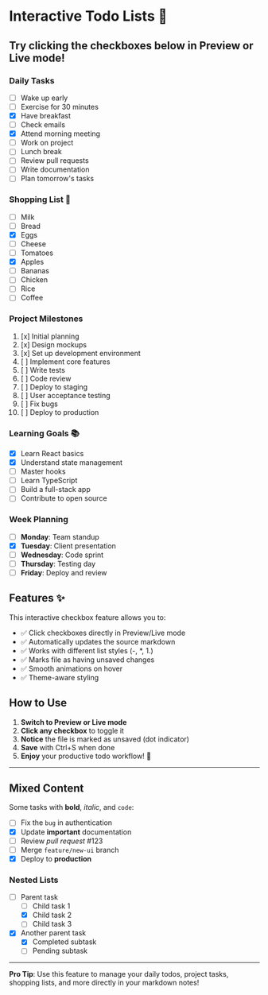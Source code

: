 # Interactive Todo Lists 📝

## Try clicking the checkboxes below in Preview or Live mode!

### Daily Tasks
- [ ] Wake up early
- [ ] Exercise for 30 minutes
- [x] Have breakfast
- [ ] Check emails
- [x] Attend morning meeting
- [ ] Work on project
- [ ] Lunch break
- [ ] Review pull requests
- [ ] Write documentation
- [ ] Plan tomorrow's tasks

### Shopping List 🛒
- [ ] Milk
- [ ] Bread
- [x] Eggs
- [ ] Cheese
- [ ] Tomatoes
- [x] Apples
- [ ] Bananas
- [ ] Chicken
- [ ] Rice
- [ ] Coffee

### Project Milestones
1. [x] Initial planning
2. [x] Design mockups
3. [x] Set up development environment
4. [ ] Implement core features
5. [ ] Write tests
6. [ ] Code review
7. [ ] Deploy to staging
8. [ ] User acceptance testing
9. [ ] Fix bugs
10. [ ] Deploy to production

### Learning Goals 📚
* [x] Learn React basics
* [x] Understand state management
* [ ] Master hooks
* [ ] Learn TypeScript
* [ ] Build a full-stack app
* [ ] Contribute to open source

### Week Planning
- [ ] **Monday**: Team standup
- [x] **Tuesday**: Client presentation
- [ ] **Wednesday**: Code sprint
- [ ] **Thursday**: Testing day
- [ ] **Friday**: Deploy and review

## Features ✨

This interactive checkbox feature allows you to:
- ✅ Click checkboxes directly in Preview/Live mode
- ✅ Automatically updates the source markdown
- ✅ Works with different list styles (-, *, 1.)
- ✅ Marks file as having unsaved changes
- ✅ Smooth animations on hover
- ✅ Theme-aware styling

## How to Use

1. **Switch to Preview or Live mode**
2. **Click any checkbox** to toggle it
3. **Notice** the file is marked as unsaved (dot indicator)
4. **Save** with Ctrl+S when done
5. **Enjoy** your productive todo workflow! 🎉

---

## Mixed Content

Some tasks with **bold**, *italic*, and `code`:

- [ ] Fix the `bug` in authentication
- [x] Update **important** documentation
- [ ] Review *pull request* #123
- [ ] Merge `feature/new-ui` branch
- [x] Deploy to **production**

### Nested Lists

- [ ] Parent task
  - [ ] Child task 1
  - [x] Child task 2
  - [ ] Child task 3
- [x] Another parent task
  - [x] Completed subtask
  - [ ] Pending subtask

---

**Pro Tip**: Use this feature to manage your daily todos, project tasks, shopping lists, and more directly in your markdown notes!

